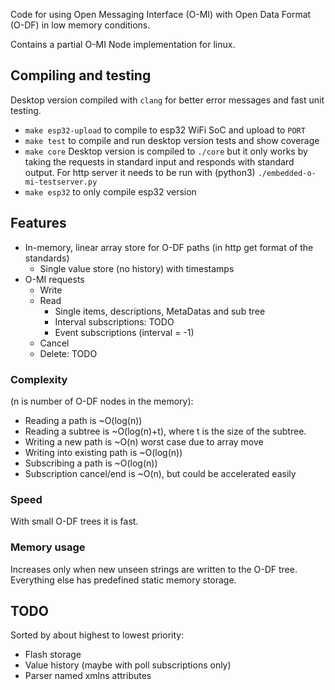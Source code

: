 
Code for using Open Messaging Interface (O-MI) with Open Data Format (O-DF) in low memory conditions.

Contains a partial O-MI Node implementation for linux.

Compiling and testing
--------------------

Desktop version compiled with `clang` for better error messages and fast unit testing.

* `make esp32-upload` to compile to esp32 WiFi SoC and upload to `PORT`
* `make test` to compile and run desktop version tests and show coverage
* `make core` Desktop version is compiled to `./core` but it only works by taking the
   requests in standard input and responds with standard output. For http
   server it needs to be run with (python3) `./embedded-o-mi-testserver.py`
* `make esp32` to only compile esp32 version


Features
--------

* In-memory, linear array store for O-DF paths (in http get format of the standards)
   * Single value store (no history) with timestamps
* O-MI requests
   * Write
   * Read
      * Single items, descriptions, MetaDatas and sub tree
      * Interval subscriptions: TODO
      * Event subscriptions (interval = -1)
   * Cancel
   * Delete: TODO

### Complexity
(n is number of O-DF nodes in the memory):
* Reading a path is ~O(log(n))
* Reading a subtree is ~O(log(n)+t), where t is the size of the subtree.
* Writing a new path is ~O(n) worst case due to array move
* Writing into existing path is ~O(log(n))
* Subscribing a path is ~O(log(n))
* Subscription cancel/end is ~O(n), but could be accelerated easily

### Speed
With small O-DF trees it is fast.

### Memory usage
Increases only when new unseen strings are written to the O-DF tree. Everything else has predefined static memory storage.

TODO
------

Sorted by about highest to lowest priority:

* Flash storage
* Value history (maybe with poll subscriptions only)
* Parser named xmlns attributes
